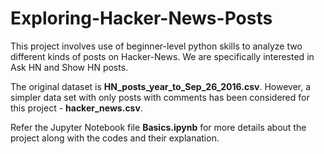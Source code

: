 # Exploring-Hacker-News-Posts
This project involves use of beginner-level python skills to analyze two different kinds of posts on Hacker-News. We are specifically interested in Ask HN and Show HN posts.

The original dataset is **HN_posts_year_to_Sep_26_2016.csv**. However, a simpler data set with only posts with comments has been considered for this project - **hacker_news.csv**.

Refer the Jupyter Notebook file **Basics.ipynb** for more details about the project along with the codes and their explanation.
